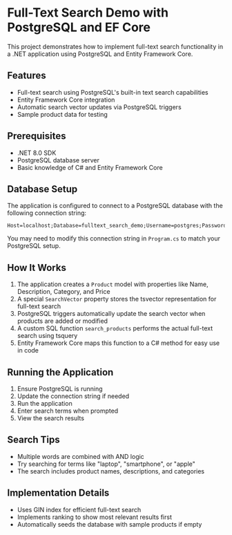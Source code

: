 # Full-Text Search Demo with PostgreSQL and EF Core

This project demonstrates how to implement full-text search functionality in a .NET application using PostgreSQL and Entity Framework Core.

## Features

- Full-text search using PostgreSQL's built-in text search capabilities
- Entity Framework Core integration
- Automatic search vector updates via PostgreSQL triggers
- Sample product data for testing

## Prerequisites

- .NET 8.0 SDK
- PostgreSQL database server
- Basic knowledge of C# and Entity Framework Core

## Database Setup

The application is configured to connect to a PostgreSQL database with the following connection string:
```
Host=localhost;Database=fulltext_search_demo;Username=postgres;Password=postgres
```

You may need to modify this connection string in `Program.cs` to match your PostgreSQL setup.

## How It Works

1. The application creates a `Product` model with properties like Name, Description, Category, and Price
2. A special `SearchVector` property stores the tsvector representation for full-text search
3. PostgreSQL triggers automatically update the search vector when products are added or modified
4. A custom SQL function `search_products` performs the actual full-text search using tsquery
5. Entity Framework Core maps this function to a C# method for easy use in code

## Running the Application

1. Ensure PostgreSQL is running
2. Update the connection string if needed
3. Run the application
4. Enter search terms when prompted
5. View the search results

## Search Tips

- Multiple words are combined with AND logic
- Try searching for terms like "laptop", "smartphone", or "apple"
- The search includes product names, descriptions, and categories

## Implementation Details

- Uses GIN index for efficient full-text search
- Implements ranking to show most relevant results first
- Automatically seeds the database with sample products if empty
